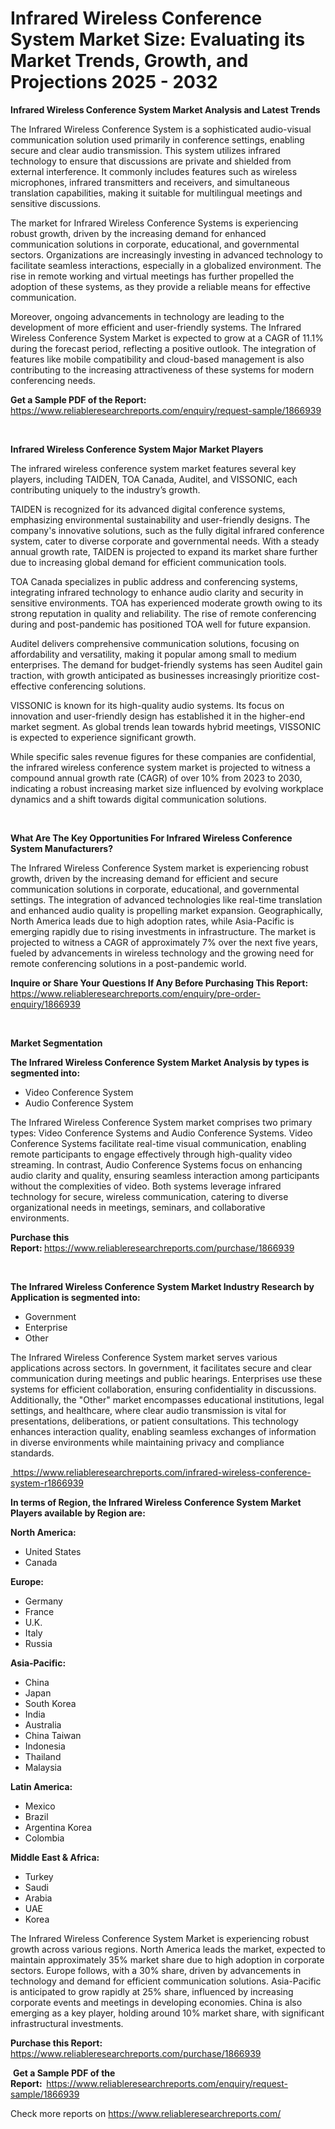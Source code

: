 <p><h1>Infrared Wireless Conference System Market Size: Evaluating its Market Trends, Growth, and Projections 2025 - 2032</h1></p><p><strong>Infrared Wireless Conference System Market Analysis and Latest Trends</strong></p>
<p><p>The Infrared Wireless Conference System is a sophisticated audio-visual communication solution used primarily in conference settings, enabling secure and clear audio transmission. This system utilizes infrared technology to ensure that discussions are private and shielded from external interference. It commonly includes features such as wireless microphones, infrared transmitters and receivers, and simultaneous translation capabilities, making it suitable for multilingual meetings and sensitive discussions.</p><p>The market for Infrared Wireless Conference Systems is experiencing robust growth, driven by the increasing demand for enhanced communication solutions in corporate, educational, and governmental sectors. Organizations are increasingly investing in advanced technology to facilitate seamless interactions, especially in a globalized environment. The rise in remote working and virtual meetings has further propelled the adoption of these systems, as they provide a reliable means for effective communication.</p><p>Moreover, ongoing advancements in technology are leading to the development of more efficient and user-friendly systems. The Infrared Wireless Conference System Market is expected to grow at a CAGR of 11.1% during the forecast period, reflecting a positive outlook. The integration of features like mobile compatibility and cloud-based management is also contributing to the increasing attractiveness of these systems for modern conferencing needs.</p></p>
<p><strong>Get a Sample PDF of the Report:&nbsp;</strong> <a href="https://www.reliableresearchreports.com/enquiry/request-sample/1866939?utm_campaign=3183&utm_medium=2&utm_source=Github&utm_content=ia&utm_term=11032025&utm_id=infrared-wireless-conference-system">https://www.reliableresearchreports.com/enquiry/request-sample/1866939</a></p>
<p>&nbsp;</p>
<p><strong>Infrared Wireless Conference System Major Market Players</strong></p>
<p><p>The infrared wireless conference system market features several key players, including TAIDEN, TOA Canada, Auditel, and VISSONIC, each contributing uniquely to the industry’s growth. </p><p>TAIDEN is recognized for its advanced digital conference systems, emphasizing environmental sustainability and user-friendly designs. The company's innovative solutions, such as the fully digital infrared conference system, cater to diverse corporate and governmental needs. With a steady annual growth rate, TAIDEN is projected to expand its market share further due to increasing global demand for efficient communication tools.</p><p>TOA Canada specializes in public address and conferencing systems, integrating infrared technology to enhance audio clarity and security in sensitive environments. TOA has experienced moderate growth owing to its strong reputation in quality and reliability. The rise of remote conferencing during and post-pandemic has positioned TOA well for future expansion.</p><p>Auditel delivers comprehensive communication solutions, focusing on affordability and versatility, making it popular among small to medium enterprises. The demand for budget-friendly systems has seen Auditel gain traction, with growth anticipated as businesses increasingly prioritize cost-effective conferencing solutions.</p><p>VISSONIC is known for its high-quality audio systems. Its focus on innovation and user-friendly design has established it in the higher-end market segment. As global trends lean towards hybrid meetings, VISSONIC is expected to experience significant growth.</p><p>While specific sales revenue figures for these companies are confidential, the infrared wireless conference system market is projected to witness a compound annual growth rate (CAGR) of over 10% from 2023 to 2030, indicating a robust increasing market size influenced by evolving workplace dynamics and a shift towards digital communication solutions.</p></p>
<p>&nbsp;</p>
<p><strong>What Are The Key Opportunities For Infrared Wireless Conference System Manufacturers?</strong></p>
<p><p>The Infrared Wireless Conference System market is experiencing robust growth, driven by the increasing demand for efficient and secure communication solutions in corporate, educational, and governmental settings. The integration of advanced technologies like real-time translation and enhanced audio quality is propelling market expansion. Geographically, North America leads due to high adoption rates, while Asia-Pacific is emerging rapidly due to rising investments in infrastructure. The market is projected to witness a CAGR of approximately 7% over the next five years, fueled by advancements in wireless technology and the growing need for remote conferencing solutions in a post-pandemic world.</p></p>
<p><strong>Inquire or Share Your Questions If Any Before Purchasing This Report:</strong> <a href="https://www.reliableresearchreports.com/enquiry/pre-order-enquiry/1866939?utm_campaign=3183&utm_medium=2&utm_source=Github&utm_content=ia&utm_term=11032025&utm_id=infrared-wireless-conference-system">https://www.reliableresearchreports.com/enquiry/pre-order-enquiry/1866939</a></p>
<p>&nbsp;</p>
<p><strong>Market Segmentation</strong></p>
<p><strong>The Infrared Wireless Conference System Market Analysis by types is segmented into:</strong></p>
<p><ul><li>Video Conference System</li><li>Audio Conference System</li></ul></p>
<p><p>The Infrared Wireless Conference System market comprises two primary types: Video Conference Systems and Audio Conference Systems. Video Conference Systems facilitate real-time visual communication, enabling remote participants to engage effectively through high-quality video streaming. In contrast, Audio Conference Systems focus on enhancing audio clarity and quality, ensuring seamless interaction among participants without the complexities of video. Both systems leverage infrared technology for secure, wireless communication, catering to diverse organizational needs in meetings, seminars, and collaborative environments.</p></p>
<p><strong>Purchase this Report:&nbsp;</strong><a href="https://www.reliableresearchreports.com/purchase/1866939?utm_campaign=3183&utm_medium=2&utm_source=Github&utm_content=ia&utm_term=11032025&utm_id=infrared-wireless-conference-system">https://www.reliableresearchreports.com/purchase/1866939</a></p>
<p>&nbsp;</p>
<p><strong>The Infrared Wireless Conference System Market Industry Research by Application is segmented into:</strong></p>
<p><ul><li>Government</li><li>Enterprise</li><li>Other</li></ul></p>
<p><p>The Infrared Wireless Conference System market serves various applications across sectors. In government, it facilitates secure and clear communication during meetings and public hearings. Enterprises use these systems for efficient collaboration, ensuring confidentiality in discussions. Additionally, the "Other" market encompasses educational institutions, legal settings, and healthcare, where clear audio transmission is vital for presentations, deliberations, or patient consultations. This technology enhances interaction quality, enabling seamless exchanges of information in diverse environments while maintaining privacy and compliance standards.</p></p>
<p><a href="https://www.reliableresearchreports.com/infrared-wireless-conference-system-r1866939?utm_campaign=3183&utm_medium=2&utm_source=Github&utm_content=ia&utm_term=11032025&utm_id=infrared-wireless-conference-system">&nbsp;https://www.reliableresearchreports.com/infrared-wireless-conference-system-r1866939</a></p>
<p><strong>In terms of Region, the Infrared Wireless Conference System Market Players available by Region are:</strong></p>
<p>
    <p> <strong> North America: </strong>
        <ul>
            <li>United States</li>
            <li>Canada</li>
        </ul>
        </p> 
    <p> <strong> Europe: </strong>
        <ul>
            <li>Germany</li>
            <li>France</li>
            <li>U.K.</li>
            <li>Italy</li>
            <li>Russia</li>
        </ul>
        </p> 
    <p> <strong> Asia-Pacific: </strong>
        <ul>
            <li>China</li>
            <li>Japan</li>
            <li>South Korea</li>
            <li>India</li>
            <li>Australia</li>
            <li>China Taiwan</li>
            <li>Indonesia</li>
            <li>Thailand</li>
            <li>Malaysia</li>
        </ul>
        </p> 
    <p> <strong> Latin America: </strong>
        <ul>
            <li>Mexico</li>
            <li>Brazil</li>
            <li>Argentina Korea</li>
            <li>Colombia</li>
        </ul>
        </p> 
    <p> <strong> Middle East & Africa: </strong>
        <ul>
            <li>Turkey</li>
            <li>Saudi</li>
            <li>Arabia</li>
            <li>UAE</li>
            <li>Korea</li>
        </ul>
    </p>
    </p>
<p><p>The Infrared Wireless Conference System Market is experiencing robust growth across various regions. North America leads the market, expected to maintain approximately 35% market share due to high adoption in corporate sectors. Europe follows, with a 30% share, driven by advancements in technology and demand for efficient communication solutions. Asia-Pacific is anticipated to grow rapidly at 25% share, influenced by increasing corporate events and meetings in developing economies. China is also emerging as a key player, holding around 10% market share, with significant infrastructural investments.</p></p>
<p><strong>Purchase this Report: </strong><a href="https://www.reliableresearchreports.com/purchase/1866939?utm_campaign=3183&utm_medium=2&utm_source=Github&utm_content=ia&utm_term=11032025&utm_id=infrared-wireless-conference-system">https://www.reliableresearchreports.com/purchase/1866939</a></p>
<p>&nbsp;<strong>Get a Sample PDF of the Report:&nbsp;&nbsp;</strong><a href="https://www.reliableresearchreports.com/enquiry/request-sample/1866939?utm_campaign=3183&utm_medium=2&utm_source=Github&utm_content=ia&utm_term=11032025&utm_id=infrared-wireless-conference-system">https://www.reliableresearchreports.com/enquiry/request-sample/1866939</a></p>
<p><strong></strong></p>
<p>Check more reports on <a href="https://www.reliableresearchreports.com/?utm_campaign=3183&utm_medium=2&utm_source=Github&utm_content=ia&utm_term=11032025&utm_id=infrared-wireless-conference-system">https://www.reliableresearchreports.com/</a></p>